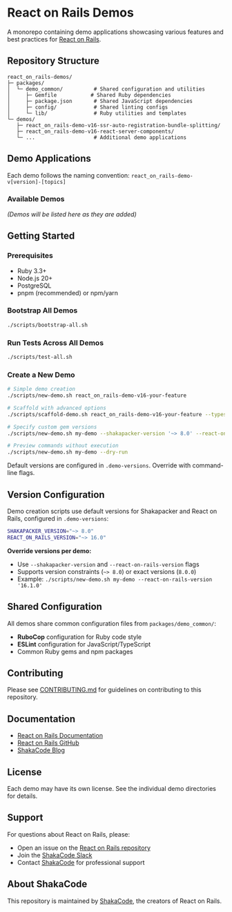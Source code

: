 # React on Rails Demos

A monorepo containing demo applications showcasing various features and best practices for [React on Rails](https://github.com/shakacode/react_on_rails).

## Repository Structure

```
react_on_rails-demos/
├─ packages/
│  └─ demo_common/          # Shared configuration and utilities
│     ├─ Gemfile           # Shared Ruby dependencies
│     ├─ package.json       # Shared JavaScript dependencies
│     ├─ config/            # Shared linting configs
│     └─ lib/               # Ruby utilities and templates
└─ demos/
   ├─ react_on_rails-demo-v16-ssr-auto-registration-bundle-splitting/
   ├─ react_on_rails-demo-v16-react-server-components/
   └─ ...                   # Additional demo applications
```

## Demo Applications

Each demo follows the naming convention: `react_on_rails-demo-v[version]-[topics]`

### Available Demos

*(Demos will be listed here as they are added)*

## Getting Started

### Prerequisites

- Ruby 3.3+
- Node.js 20+
- PostgreSQL
- pnpm (recommended) or npm/yarn

### Bootstrap All Demos

```bash
./scripts/bootstrap-all.sh
```

### Run Tests Across All Demos

```bash
./scripts/test-all.sh
```

### Create a New Demo

```bash
# Simple demo creation
./scripts/new-demo.sh react_on_rails-demo-v16-your-feature

# Scaffold with advanced options
./scripts/scaffold-demo.sh react_on_rails-demo-v16-your-feature --typescript --tailwind

# Specify custom gem versions
./scripts/new-demo.sh my-demo --shakapacker-version '~> 8.0' --react-on-rails-version '~> 16.0'

# Preview commands without execution
./scripts/new-demo.sh my-demo --dry-run
```

Default versions are configured in `.demo-versions`. Override with command-line flags.

## Version Configuration

Demo creation scripts use default versions for Shakapacker and React on Rails, configured in `.demo-versions`:

```bash
SHAKAPACKER_VERSION="~> 8.0"
REACT_ON_RAILS_VERSION="~> 16.0"
```

**Override versions per demo:**
- Use `--shakapacker-version` and `--react-on-rails-version` flags
- Supports version constraints (`~> 8.0`) or exact versions (`8.0.0`)
- Example: `./scripts/new-demo.sh my-demo --react-on-rails-version '16.1.0'`

## Shared Configuration

All demos share common configuration files from `packages/demo_common/`:

- **RuboCop** configuration for Ruby code style
- **ESLint** configuration for JavaScript/TypeScript
- Common Ruby gems and npm packages

## Contributing

Please see [CONTRIBUTING.md](./CONTRIBUTING.md) for guidelines on contributing to this repository.

## Documentation

- [React on Rails Documentation](https://www.shakacode.com/react-on-rails/docs/)
- [React on Rails GitHub](https://github.com/shakacode/react_on_rails)
- [ShakaCode Blog](https://blog.shakacode.com)

## License

Each demo may have its own license. See the individual demo directories for details.

## Support

For questions about React on Rails, please:
- Open an issue on the [React on Rails repository](https://github.com/shakacode/react_on_rails/issues)
- Join the [ShakaCode Slack](https://www.shakacode.com/slack-invite)
- Contact [ShakaCode](https://www.shakacode.com) for professional support

## About ShakaCode

This repository is maintained by [ShakaCode](https://www.shakacode.com), the creators of React on Rails.